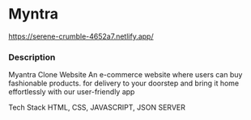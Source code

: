 # Myntra

https://serene-crumble-4652a7.netlify.app/
<h3>Description</h3>
<p></p>Myantra Clone Website
An e-commerce website where users can buy fashionable products. for delivery to your doorstep and bring it home effortlessly with our user-friendly app

Tech Stack
HTML, CSS, JAVASCRIPT, JSON SERVER
</p>
